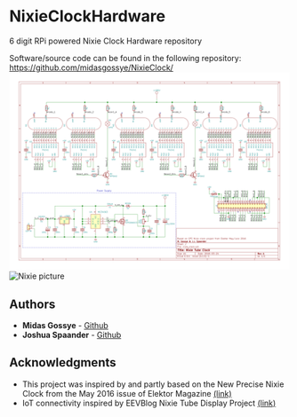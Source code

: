 # NixieClockHardware
6 digit RPi powered Nixie Clock Hardware repository

Software/source code can be found in the following repository: https://github.com/midasgossye/NixieClock/
![Schematic](nixie_clock-1.png)
![Nixie picture](https://cdn.tindiemedia.com/images/resize/a8adJw41exrmeRc5Hv-h9IoQFTU=/p/fit-in/1370x912/filters:fill(fff)/i/92521/products/2019-04-29T16%3A27%3A55.943Z-nixie2.jpg)

## Authors

* **Midas Gossye** - [Github](https://github.com/midasgossye)
* **Joshua Spaander** - [Github](https://github.com/joshuaspaander)

## Acknowledgments

* This project was inspired by and partly based on the New Precise Nixie Clock from the May 2016 issue of Elektor Magazine [(link)](https://www.elektormagazine.com/magazine/elektor-201605/28960)
* IoT connectivity inspired by EEVBlog Nixie Tube Display Project [(link)](https://www.youtube.com/playlist?list=PLvOlSehNtuHutdg1kZkG7aAYhjoJnk2fc)
